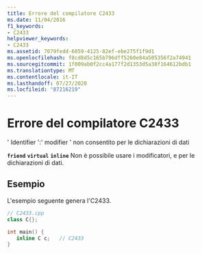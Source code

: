 ```yaml
---
title: Errore del compilatore C2433
ms.date: 11/04/2016
f1_keywords:
- C2433
helpviewer_keywords:
- C2433
ms.assetid: 7079fedd-6059-4125-82ef-ebe275f1f9d1
ms.openlocfilehash: f8cd8d5c165b796dff5260e84a505356f2a74941
ms.sourcegitcommit: 1f009ab0f2cc4a177f2d1353d5a38f164612bdb1
ms.translationtype: MT
ms.contentlocale: it-IT
ms.lasthandoff: 07/27/2020
ms.locfileid: "87216219"
---
```

# <a name="compiler-error-c2433"></a>Errore del compilatore C2433

' Identifier ':' modifier ' non consentito per le dichiarazioni di dati

**`friend`** **`virtual`** **`inline`** Non è possibile usare i modificatori, e per le dichiarazioni di dati.

## <a name="example"></a>Esempio

L'esempio seguente genera l'C2433.

```cpp
// C2433.cpp
class C{};

int main() {
   inline C c;   // C2433
}
```
